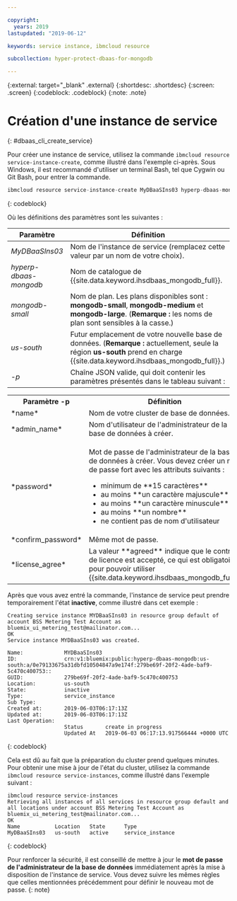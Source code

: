 ```yaml
---

copyright:
  years: 2019
lastupdated: "2019-06-12"

keywords: service instance, ibmcloud resource

subcollection: hyper-protect-dbaas-for-mongodb

---
```


{:external: target="_blank" .external}
{:shortdesc: .shortdesc}
{:screen: .screen}
{:codeblock: .codeblock}
{:note: .note}


# Création d'une instance de service
{: #dbaas_cli_create_service}

Pour créer une instance de service, utilisez la commande `ibmcloud resource service-instance-create`, comme illustré dans l'exemple ci-après. Sous Windows, il est recommandé d'utiliser un terminal Bash, tel que Cygwin ou Git Bash, pour entrer la commande.

```javascript
ibmcloud resource service-instance-create MyDBaaSIns03 hyperp-dbaas-mongodb mongodb-small us-south -p '{"name":"DBaaSTestCLICluster03", "admin_name":"admin","password":"passWORD4User19", "confirm_password":"passWORD4User19", "license_agree":["agreed"]}'
```
{: codeblock}

Où les définitions des paramètres sont les suivantes :

| Paramètre        |  Définition                                                    |
| ---------------- |  -------------------------------------------------------------- |
| *MyDBaaSIns03*   |  Nom de l'instance de service (remplacez cette valeur par un nom de votre choix). |
| *hyperp-dbaas-mongodb* | Nom de catalogue de {{site.data.keyword.ihsdbaas_mongodb_full}}. |
| *mongodb-small*  | Nom de plan. Les plans disponibles sont : **mongodb-small**, **mongodb-medium** et **mongodb-large**.  (**Remarque :** les noms de plan sont sensibles à la casse.) |
| *us-south*            | Futur emplacement de votre nouvelle base de données. (**Remarque :** actuellement, seule la région **us-south** prend en charge {{site.data.keyword.ihsdbaas_mongodb_full}}.) |
| *-p*               | Chaîne JSON valide, qui doit contenir les paramètres présentés dans le tableau suivant : |

<table>
  <tr>
    <th>Paramètre -p</th>
    <th>Définition</th>
  </tr>
  <tr>
    <td>*name*</td>
    <td>Nom de votre cluster de base de données.</td>
  </tr>
  <tr>
    <td>*admin_name*</td>
    <td>Nom d'utilisateur de l'administrateur de la base de données à créer.</td>
  </tr>
  <tr>
    <td>*password*</td>
    <td>
      <p>Mot de passe de l'administrateur de la base de données à créer. Vous devez créer un mot de passe fort avec les attributs suivants :
        <ul>
          <li>minimum de **15 caractères**</li>
          <li>au moins **un caractère majuscule**</li>
          <li>au moins **un caractère minuscule**</li>
          <li>au moins **un nombre**</li>
          <li>ne contient pas de nom d'utilisateur</li>
        </ul>
      </p>
    </td>
  </tr>
  <tr>
    <td>*confirm_password*</td>
    <td>Même mot de passe.</td>
  </tr>
  <tr>
    <td>*license_agree*</td>
    <td>La valeur **agreed** indique que le contrat de licence est accepté, ce qui est obligatoire pour pouvoir utiliser {{site.data.keyword.ihsdbaas_mongodb_full}}.</td>
  </tr>
</table>


Après que vous avez entré la commande, l'instance de service peut prendre temporairement l'état **inactive**, comme illustré dans cet exemple :

```
Creating service instance MYDBaaSIns03 in resource group default of account BSS Metering Test Account as bluemix_ui_metering_test@mailinator.com...
OK
Service instance MYDBaaSIns03 was created.

Name:             MYDBaaSIns03
ID:               crn:v1:bluemix:public:hyperp-dbaas-mongodb:us-south:a/0e79133675a31dbfd10504847a9e174f:279be69f-20f2-4ade-baf9-5c470c400753::
GUID:             279be69f-20f2-4ade-baf9-5c470c400753   
Location:         us-south   
State:            inactive   
Type:             service_instance   
Sub Type:            
Created at:       2019-06-03T06:17:13Z   
Updated at:       2019-06-03T06:17:13Z   
Last Operation:                      
                  Status       create in progress      
                  Updated At   2019-06-03 06:17:13.917566444 +0000 UTC
```
{: codeblock}

Cela est dû au fait que la préparation du cluster prend quelques minutes. Pour obtenir une mise à jour de l'état du cluster, utilisez la commande `ibmcloud resource service-instances`, comme illustré dans l'exemple suivant :

```
ibmcloud resource service-instances
Retrieving all instances of all services in resource group default and all locations under account BSS Metering Test Account as bluemix_ui_metering_test@mailinator.com...
OK
Name           Location   State      Type
MyDBaaSIns03   us-south   active     service_instance
```
{: codeblock}

Pour renforcer la sécurité, il est conseillé de mettre à jour le **mot de passe de l'administrateur de la base de données** immédiatement après la mise à disposition de l'instance de service. Vous devez suivre les mêmes règles que celles mentionnées précédemment pour définir le nouveau mot de passe.
{: note}
